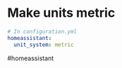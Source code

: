 # Make units metric

```yaml
# In configuration.yml
homeassistant: 
  unit_system: metric
```

#homeassistant 